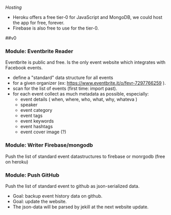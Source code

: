 *Hosting*
- Heroku offers a free tier-0 for JavaScript and MongoDB, we could host the app for free, forever.
- Firebase is also free to use for the tier-0.

##v0

### Module: Eventbrite Reader
Eventbrite is public and free. Is the only event website which integrates with Facebook events.

- define a "standard" data structure for all events
- for a given organizer (ex: https://www.eventbrite.it/o/fevr-7297766259 ).
- scan for the list of events (first time: import past).
- for each event collect as much metadata as possible, especially:
  - event details ( when, where, who, what, why, whateva )
  - speaker
  - event category
  - event tags
  - event keywords
  - event hashtags
  - event cover image (?)

### Module: Writer Firebase/mongodb
Push the list of standard event datastructures to firebase or monrgodb (free on heroku)

### Module: Push GitHub
Push the list of standard event to github as json-serialized data. 
- Goal: backup event history data on github. 
- Goal: update the website. 
- The json-data will be parsed by jekill at the next website update.

